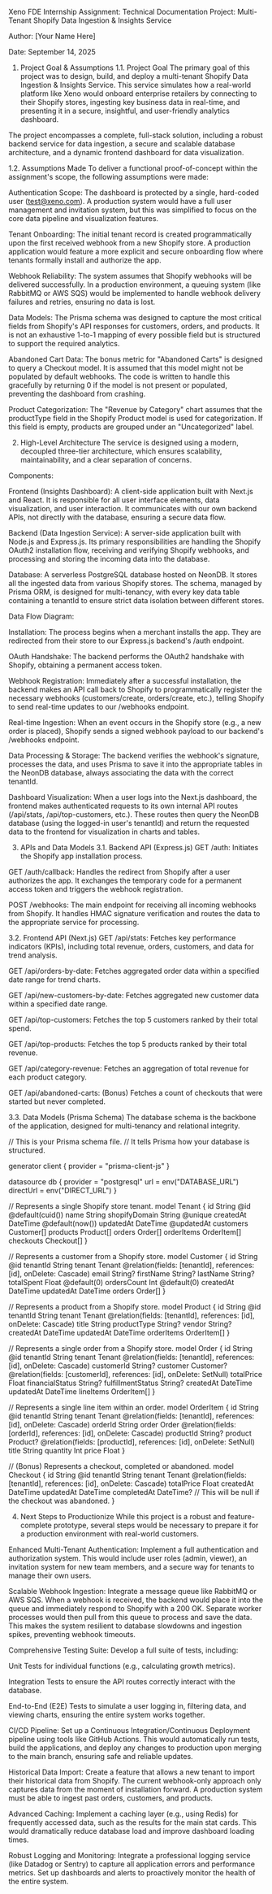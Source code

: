 Xeno FDE Internship Assignment: Technical Documentation
Project: Multi-Tenant Shopify Data Ingestion & Insights Service

Author: [Your Name Here]

Date: September 14, 2025

1. Project Goal & Assumptions
1.1. Project Goal
The primary goal of this project was to design, build, and deploy a multi-tenant Shopify Data Ingestion & Insights Service. This service simulates how a real-world platform like Xeno would onboard enterprise retailers by connecting to their Shopify stores, ingesting key business data in real-time, and presenting it in a secure, insightful, and user-friendly analytics dashboard.

The project encompasses a complete, full-stack solution, including a robust backend service for data ingestion, a secure and scalable database architecture, and a dynamic frontend dashboard for data visualization.

1.2. Assumptions Made
To deliver a functional proof-of-concept within the assignment's scope, the following assumptions were made:

Authentication Scope: The dashboard is protected by a single, hard-coded user (test@xeno.com). A production system would have a full user management and invitation system, but this was simplified to focus on the core data pipeline and visualization features.

Tenant Onboarding: The initial tenant record is created programmatically upon the first received webhook from a new Shopify store. A production application would feature a more explicit and secure onboarding flow where tenants formally install and authorize the app.

Webhook Reliability: The system assumes that Shopify webhooks will be delivered successfully. In a production environment, a queuing system (like RabbitMQ or AWS SQS) would be implemented to handle webhook delivery failures and retries, ensuring no data is lost.

Data Models: The Prisma schema was designed to capture the most critical fields from Shopify's API responses for customers, orders, and products. It is not an exhaustive 1-to-1 mapping of every possible field but is structured to support the required analytics.

Abandoned Cart Data: The bonus metric for "Abandoned Carts" is designed to query a Checkout model. It is assumed that this model might not be populated by default webhooks. The code is written to handle this gracefully by returning 0 if the model is not present or populated, preventing the dashboard from crashing.

Product Categorization: The "Revenue by Category" chart assumes that the productType field in the Shopify Product model is used for categorization. If this field is empty, products are grouped under an "Uncategorized" label.

2. High-Level Architecture
The service is designed using a modern, decoupled three-tier architecture, which ensures scalability, maintainability, and a clear separation of concerns.

Components:

Frontend (Insights Dashboard): A client-side application built with Next.js and React. It is responsible for all user interface elements, data visualization, and user interaction. It communicates with our own backend APIs, not directly with the database, ensuring a secure data flow.

Backend (Data Ingestion Service): A server-side application built with Node.js and Express.js. Its primary responsibilities are handling the Shopify OAuth2 installation flow, receiving and verifying Shopify webhooks, and processing and storing the incoming data into the database.

Database: A serverless PostgreSQL database hosted on NeonDB. It stores all the ingested data from various Shopify stores. The schema, managed by Prisma ORM, is designed for multi-tenancy, with every key data table containing a tenantId to ensure strict data isolation between different stores.

Data Flow Diagram:

Installation: The process begins when a merchant installs the app. They are redirected from their store to our Express.js backend's /auth endpoint.

OAuth Handshake: The backend performs the OAuth2 handshake with Shopify, obtaining a permanent access token.

Webhook Registration: Immediately after a successful installation, the backend makes an API call back to Shopify to programmatically register the necessary webhooks (customers/create, orders/create, etc.), telling Shopify to send real-time updates to our /webhooks endpoint.

Real-time Ingestion: When an event occurs in the Shopify store (e.g., a new order is placed), Shopify sends a signed webhook payload to our backend's /webhooks endpoint.

Data Processing & Storage: The backend verifies the webhook's signature, processes the data, and uses Prisma to save it into the appropriate tables in the NeonDB database, always associating the data with the correct tenantId.

Dashboard Visualization: When a user logs into the Next.js dashboard, the frontend makes authenticated requests to its own internal API routes (/api/stats, /api/top-customers, etc.). These routes then query the NeonDB database (using the logged-in user's tenantId) and return the requested data to the frontend for visualization in charts and tables.

3. APIs and Data Models
3.1. Backend API (Express.js)
GET /auth: Initiates the Shopify app installation process.

GET /auth/callback: Handles the redirect from Shopify after a user authorizes the app. It exchanges the temporary code for a permanent access token and triggers the webhook registration.

POST /webhooks: The main endpoint for receiving all incoming webhooks from Shopify. It handles HMAC signature verification and routes the data to the appropriate service for processing.

3.2. Frontend API (Next.js)
GET /api/stats: Fetches key performance indicators (KPIs), including total revenue, orders, customers, and data for trend analysis.

GET /api/orders-by-date: Fetches aggregated order data within a specified date range for trend charts.

GET /api/new-customers-by-date: Fetches aggregated new customer data within a specified date range.

GET /api/top-customers: Fetches the top 5 customers ranked by their total spend.

GET /api/top-products: Fetches the top 5 products ranked by their total revenue.

GET /api/category-revenue: Fetches an aggregation of total revenue for each product category.

GET /api/abandoned-carts: (Bonus) Fetches a count of checkouts that were started but never completed.

3.3. Data Models (Prisma Schema)
The database schema is the backbone of the application, designed for multi-tenancy and relational integrity.

// This is your Prisma schema file.
// It tells Prisma how your database is structured.

generator client {
  provider = "prisma-client-js"
}

datasource db {
  provider  = "postgresql"
  url       = env("DATABASE_URL")
  directUrl = env("DIRECT_URL")
}

// Represents a single Shopify store tenant.
model Tenant {
  id            String    @id @default(cuid())
  name          String
  shopifyDomain String    @unique
  createdAt     DateTime  @default(now())
  updatedAt     DateTime  @updatedAt
  customers     Customer[]
  products      Product[]
  orders        Order[]
  orderItems    OrderItem[]
  checkouts     Checkout[]
}

// Represents a customer from a Shopify store.
model Customer {
  id             String   @id
  tenantId       String
  tenant         Tenant   @relation(fields: [tenantId], references: [id], onDelete: Cascade)
  email          String?
  firstName      String?
  lastName       String?
  totalSpent     Float    @default(0)
  ordersCount    Int      @default(0)
  createdAt      DateTime
  updatedAt      DateTime
  orders         Order[]
}

// Represents a product from a Shopify store.
model Product {
  id           String      @id
  tenantId     String
  tenant       Tenant      @relation(fields: [tenantId], references: [id], onDelete: Cascade)
  title        String
  productType  String?
  vendor       String?
  createdAt    DateTime
  updatedAt    DateTime
  orderItems   OrderItem[]
}

// Represents a single order from a Shopify store.
model Order {
  id               String      @id
  tenantId         String
  tenant           Tenant      @relation(fields: [tenantId], references: [id], onDelete: Cascade)
  customerId       String?
  customer         Customer?   @relation(fields: [customerId], references: [id], onDelete: SetNull)
  totalPrice       Float
  financialStatus  String?
  fulfillmentStatus String?
  createdAt        DateTime
  updatedAt        DateTime
  lineItems        OrderItem[]
}

// Represents a single line item within an order.
model OrderItem {
  id        String   @id
  tenantId  String
  tenant    Tenant   @relation(fields: [tenantId], references: [id], onDelete: Cascade)
  orderId   String
  order     Order    @relation(fields: [orderId], references: [id], onDelete: Cascade)
  productId String?
  product   Product? @relation(fields: [productId], references: [id], onDelete: SetNull)
  title     String
  quantity  Int
  price     Float
}

// (Bonus) Represents a checkout, completed or abandoned.
model Checkout {
  id          String    @id
  tenantId    String
  tenant      Tenant    @relation(fields: [tenantId], references: [id], onDelete: Cascade)
  totalPrice  Float
  createdAt   DateTime
  updatedAt   DateTime
  completedAt DateTime? // This will be null if the checkout was abandoned.
}

4. Next Steps to Productionize
While this project is a robust and feature-complete prototype, several steps would be necessary to prepare it for a production environment with real-world customers.

Enhanced Multi-Tenant Authentication: Implement a full authentication and authorization system. This would include user roles (admin, viewer), an invitation system for new team members, and a secure way for tenants to manage their own users.

Scalable Webhook Ingestion: Integrate a message queue like RabbitMQ or AWS SQS. When a webhook is received, the backend would place it into the queue and immediately respond to Shopify with a 200 OK. Separate worker processes would then pull from this queue to process and save the data. This makes the system resilient to database slowdowns and ingestion spikes, preventing webhook timeouts.

Comprehensive Testing Suite: Develop a full suite of tests, including:

Unit Tests for individual functions (e.g., calculating growth metrics).

Integration Tests to ensure the API routes correctly interact with the database.

End-to-End (E2E) Tests to simulate a user logging in, filtering data, and viewing charts, ensuring the entire system works together.

CI/CD Pipeline: Set up a Continuous Integration/Continuous Deployment pipeline using tools like GitHub Actions. This would automatically run tests, build the applications, and deploy any changes to production upon merging to the main branch, ensuring safe and reliable updates.

Historical Data Import: Create a feature that allows a new tenant to import their historical data from Shopify. The current webhook-only approach only captures data from the moment of installation forward. A production system must be able to ingest past orders, customers, and products.

Advanced Caching: Implement a caching layer (e.g., using Redis) for frequently accessed data, such as the results for the main stat cards. This would dramatically reduce database load and improve dashboard loading times.

Robust Logging and Monitoring: Integrate a professional logging service (like Datadog or Sentry) to capture all application errors and performance metrics. Set up dashboards and alerts to proactively monitor the health of the entire system.
